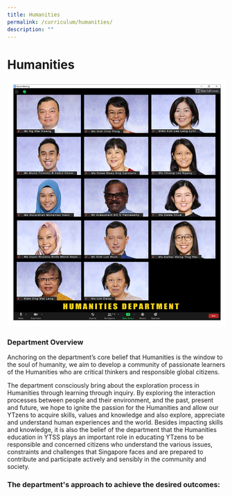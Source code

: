 ```yaml
---
title: Humanities
permalink: /curriculum/humanities/
description: ""
---
```

# **Humanities**

![](/images/HUMANS.jpg)


### Department Overview

Anchoring on the department’s core belief that Humanities is the window to the soul of humanity, we aim to develop a community of passionate learners of the Humanities who are critical thinkers and responsible global citizens. 

The department consciously bring about the exploration process in Humanities through learning through inquiry. By exploring the interaction processes between people and their environment, and the past, present and future, we hope to ignite the passion for the Humanities and allow our YTzens to acquire skills, values and knowledge and also explore, appreciate and understand human experiences and the world. Besides impacting skills and knowledge, it is also the belief of the department that the Humanities education in YTSS plays an important role in educating YTzens to be responsible and concerned citizens who understand the various issues, constraints and challenges that Singapore faces and are prepared to contribute and participate actively and sensibly in the community and society.

### The department's approach to achieve the desired outcomes:
